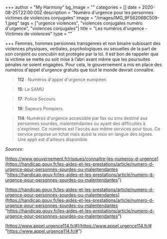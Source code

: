 +++
author = "My Harmony"
bg_image = ""
categories = []
date = 2020-08-25T22:00:00Z
description = "Numéro d'urgence pour les personnes victimes de violences conjugales"
image = "/images/IMG_9F56206BC509-1.jpeg"
tags = ["urgence violences", "violences conjugales numéro d'urgence", "violences conjugales"]
title = "Les numéros d'urgence - Victimes de violences"
type = ""

+++
Femmes, hommes personnes transgenres et non binaire subissant des violences physiques, verbales, psychologiques ou sexuelles de la part de son conjoint ou concubin est protégée par la loi. Il est bon de rappeler que la victime se mette ou soit mise à l’abri avant même que les poursuites pénales ne soient engagées. Pour cela, le gouvernement a mis en place des numéros d'appel d'urgence gratuits que tout le monde devrait connaître.

> **112** : Numéros d'appel d'urgence européen

> **15**: Le SAMU

> **17**: Police Secours

> **18**: Sapeurs Pompiers

> **114**: Numéros d'urgence accessible par fax ou sms destiné aux personnes sourdes, malentendantes ou ayant des difficultés à s'exprimer. Ce numéros est l'accès aux même services pour tous.  Ce service propose un tchat mais aussi la visio en langue des signes. Une appli est d'ailleurs disponible.

_Sources:_

[https://www.gouvernement.fr/risques/connaitre-les-numeros-d-urgence](https://handicap.gouv.fr/les-aides-et-les-prestations/article/numero-d-urgence-pour-personnes-sourdes-ou-malentendantes "https://handicap.gouv.fr/les-aides-et-les-prestations/article/numero-d-urgence-pour-personnes-sourdes-ou-malentendantes")

[https://handicap.gouv.fr/les-aides-et-les-prestations/article/numero-d-urgence-pour-personnes-sourdes-ou-malentendantes](https://handicap.gouv.fr/les-aides-et-les-prestations/article/numero-d-urgence-pour-personnes-sourdes-ou-malentendantes "https://handicap.gouv.fr/les-aides-et-les-prestations/article/numero-d-urgence-pour-personnes-sourdes-ou-malentendantes")

[https://www.appel.urgence114.fr/#](https://www.appel.urgence114.fr/# "https://www.appel.urgence114.fr/#")